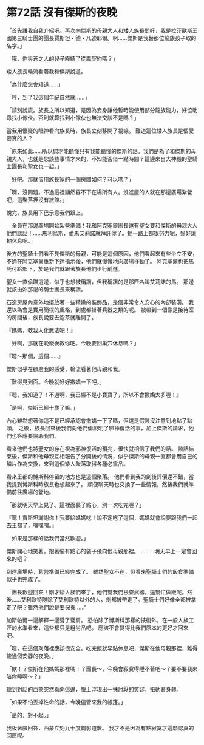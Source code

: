 # 第72話 沒有傑斯的夜晚

「首先讓我自我介紹吧。再次向傑斯的母親大人和矮人族長問好，我是拉菲歐斯王國第三騎士團的團長賈斯坦・德・凡迪耶爾。啊......傑斯是我替那位龍族孩子取的名字。」

「哦，你與蒼之人的兒子締結了從魔契約嗎？」

矮人族長輪流看著我和傑斯說道。

「為什麼您會知道......」

「哼，到了我這個年紀自然就......」

「請別說謊。族長之所以知道，是因為妾身讓他暫時能使用部分龍族能力，好協助尋找小傢伙。否則就算找到小傢伙也無法交談不是嗎？」

當我用懷疑的眼神看向族長時，族長立刻移開了視線。
難道這位矮人族長是個愛耍寶的人？

「原來如此......所以您才能聽懂只有我能聽懂的傑斯的話。我們是為了和傑斯的母親大人，也就是您談些事情才來的，不知能否借一點時間？這邊來自大神殿的聖騎士團長和聖女也一起。」

「好吧。那就借用族長家的一個房間如何？可以嗎？」

「啊，沒問題。不過這裡顯然容不下在場所有人。沒進屋的人就在那邊廣場紮營吧，這聚落裡沒有旅館。」

說完，族長用下巴示意我們跟上。

「全員在那邊廣場開始紮營準備！我和阿克塞爾團長還有聖女要和傑斯的母親大人他們談話！......馬利烏斯，愛馬艾莉諾就拜託你了。牠一路上都很努力呢，好好讓牠休息吧。」

後方的聖騎士們看不見傑斯的母親，可能是這個原因，他們看起來有些坐立不安，不過在阿克塞爾重新下達指示後，他們就慢慢地向廣場移動了。
阿克塞爾也把馬託付給部下，於是我們就跟著族長他們步行前進。

聖女一直偷瞄這邊，似乎也想被稱讚，但我稱讚的是那匹名叫艾莉諾的馬。
那邊就該由妳那邊的騎士團長來稱讚。

石造房屋內意外地擺放著一些精緻的裝飾品，是個非常令人安心的內部裝潢。
我還以為會是實用簡樸的風格，到處都掛著兵器之類的呢。
被帶到一個像是接待室的房間後，族長說要去泡茶就離開了。

『媽媽，教我人化魔法吧！』

「好啊，那就在晚飯後教你吧。今晚要回巢穴休息嗎？」

『嗯～那個，這個......』

傑斯似乎在顧慮我的感受，輪流看著他母親和我。

「難得見到面。今晚就好好撒嬌一下吧。」

『嗯，我知道了！不過啊，我已經不是小寶寶了，所以不會撒嬌太多喔！』

「是啊，傑斯已經十歲了嘛。」

內心雖然想著你這不是已經承認會撒嬌一下了嗎，但還是假裝沒注意到地點了點頭。
之後，族長回來後我們向他們倆說明了邪神復活的事，加上傑斯的請求，他們也答應要協助我們。

看來他們也將聖女的存在視為邪神復活的預兆，很快就相信了我們的話。
談話結束後，傑斯和他母親互相報告了分開後的情況，似乎傑斯的母親一直都會用自己的鱗片作為交換，來到這個矮人聚落取得各種必需品。

看來王都的博斯科停留的地方也是這個聚落。
他們看到我的劍後評價還不錯，當我提到博斯科時族長也想起來了。
順便聊天時也交換了一些情報，然後我們就準備前往廣場的營地。

「那就明天早上見了。這裡面裝了點心，別一次吃完喔？」

『嗯！賈斯坦謝謝你！我要給媽媽吃！說不定吃了這個，媽媽就會說要跟我們一起去王都了，嘿嘿嘿。』

「如果是那樣的話我們當然歡迎。」

傑斯開心地笑著，抱著裝有點心的袋子飛向他母親那裡。
.........明天早上一定會回來的吧？

到達廣場時，紮營準備已經完成了。
雖然聖女不在，但看來聖騎士們的飯食準備似乎也完成了。

「團長歡迎回來！剛才矮人族們來了，他們幫我們檢查武器，還幫忙做飯呢。然後......艾利歐特隊除了艾利歐特以外的人，劍都被帶走了。聖騎士們好像全都被拿走了吧？雖然他們說是要保養......"

加斯帕爾一邊解釋一邊聳了聳肩。
恐怕除了博斯科那樣的技術外，在一般人族工匠的水準看來，這些都只是粗劣品吧。
應該不會變得比我們原本的更好才回來吧。

「嗯，在這個聚落裡應該很安全。吃完飯就早點休息吧，傑斯在他母親那裡，難得能過個安靜的夜晚。」

「欸！？傑斯在他媽媽那裡嗎！？團長～，今晚會寂寞得睡不著吧～？要不要我來陪你睡啊～？」

聽到對話的西蒙突然看向這邊，臉上浮現出一抹討厭的笑容，扭動著身體。

「如果不怕丟掉性命的話，今晚儘管來我的帳篷。」

「是的，對不起。」

我板著臉回答，西蒙立刻九十度鞠躬道歉。
我才不是因為有點寂寞才這麼認真的回應呢。